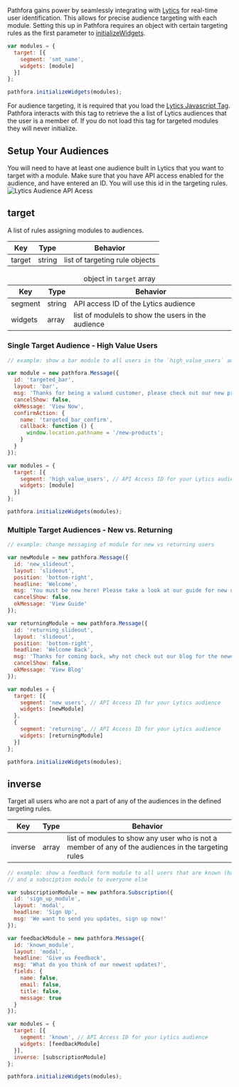 Pathfora gains power by seamlessly integrating with [Lytics](http://www.getlytics.com/) for real-time user identification. This allows for precise audience targeting with each module. Setting this up in Pathfora requires an object with certain targeting rules as the first parameter to [initializeWidgets](../api/methods#initializewidgets).

``` javascript
var modules = {
  target: [{
    segment: 'smt_name',
    widgets: [module]
  }]
};

pathfora.initializeWidgets(modules);
```

For audience targeting, it is required that you load the [Lytics Javascript Tag](https://learn.lytics.com/understanding/product-docs/lytics-javascript-tag/configuration). Pathfora interacts with this tag to retrieve the a list of Lytics audiences that the user is a member of. If you do not load this tag for targeted modules they will never initialize. 

## Setup Your Audiences

You will need to have at least one audience built in Lytics that you want to target with a module. Make sure that you have API access enabled for the audience, and have entered an ID. You will use this id in the targeting rules.
<img class="full" src="../assets/api_access.jpg" alt="Lytics Audience API Acess">

## target

A list of rules assigning modules to audiences.

<table>
  <thead>
    <tr>
      <th>Key</th>
      <th>Type</th>
      <th>Behavior</th>
    </tr>
  </thead>
  
  <tr>
    <td>target</td>
    <td>string</td>
    <td>list of targeting rule objects</td>
  </tr>
  <tr>
</table>

<table>
  <thead>
    <tr>
      <td colspan="3" align="center">object in <code>target</code> array</td>
    </tr>
    <tr>
      <th>Key</th>
      <th>Type</th>
      <th>Behavior</th>
    </tr>
  </thead>

  <tr>
    <td>segment</td>
    <td>string</td>
    <td>API access ID of the Lytics audience</td>
  </tr>
  <tr>
    <td>widgets</td>
    <td>array</td>
    <td>list of modulels to show the users in the audience</td>
  </tr>
</table>


### Single Target Audience - High Value Users

``` javascript
// example: show a bar module to all users in the `high_value_users` audience promoting new products

var module = new pathfora.Message({
  id: 'targeted_bar',
  layout: 'bar',
  msg: 'Thanks for being a valued customer, please check out our new products.',
  cancelShow: false,
  okMessage: 'View Now',
  confirmAction: {
    name: 'targeted_bar_confirm',
    callback: function () {
      window.location.pathname = '/new-products';
    }
  }
});

var modules = {
  target: [{
    segment: 'high_value_users', // API Access ID for your Lytics audience
    widgets: [module]
  }]
};

pathfora.initializeWidgets(modules);
```


### Multiple Target Audiences - New vs. Returning

``` javascript
// example: change messaging of module for new vs returning users

var newModule = new pathfora.Message({
  id: 'new_slideout',
  layout: 'slideout',
  position: 'bottom-right',
  headline: 'Welcome',
  msg: 'You must be new here! Please take a look at our guide for new users.',
  cancelShow: false,
  okMessage: 'View Guide'
});

var returningModule = new pathfora.Message({
  id: 'returning_slideout',
  layout: 'slideout',
  position: 'bottom-right',
  headline: 'Welcome Back',
  msg: 'Thanks for coming back, why not check out our blog for the newest updates?',
  cancelShow: false,
  okMessage: 'View Blog'
});

var modules = {
  target: [{
    segment: 'new_users', // API Access ID for your Lytics audience
    widgets: [newModule]
  },
  {
    segment: 'returning', // API Access ID for your Lytics audience
    widgets: [returningModule]
  }]
};

pathfora.initializeWidgets(modules);

```

## inverse

Target all users who are not a part of any of the audiences in the defined targeting rules.


<table>
  <thead>
    <tr>
      <th>Key</th>
      <th>Type</th>
      <th>Behavior</th>
    </tr>
  </thead>
  
  <tr>
    <td>inverse</td>
    <td>array</td>
    <td>list of modules to show any user who is not a member of any of the audiences in the targeting rules</td>
  </tr>
  <tr>
</table>

``` javascript
// example: show a feedback form module to all users that are known (has email)
// and a subsciption module to everyone else

var subscriptionModule = new pathfora.Subscription({
  id: 'sign_up_module',
  layout: 'modal',
  headline: 'Sign Up',
  msg: 'We want to send you updates, sign up now!'
});

var feedbackModule = new pathfora.Message({
  id: 'known_module',
  layout: 'modal',
  headline: 'Give us Feedback',
  msg: 'What do you think of our newest updates?',
  fields: {
    name: false,
    email: false,
    title: false,
    message: true
  }
});

var modules = {
  target: [{
    segment: 'known', // API Access ID for your Lytics audience
    widgets: [feedbackModule]
  }],
  inverse: [subscriptionModule]
};

pathfora.initializeWidgets(modules);
```
